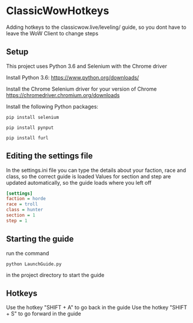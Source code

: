 # ClassicWowHotkeys
Adding hotkeys to the classicwow.live/leveling/ guide, so you dont have to leave the WoW Client to change steps

## Setup
This project uses Python 3.6 and Selenium with the Chrome driver

Install Python 3.6:
https://www.python.org/downloads/

Install the Chrome Selenium driver for your version of Chrome
https://chromedriver.chromium.org/downloads

Install the following Python packages:

``` console
pip install selenium

pip install pynput

pip install furl
```

## Editing the settings file
In the settings.ini file you can type the details about your faction, race and class, so the correct guide is loaded
Values for section and step are updated automatically, so the guide loads where you left off

``` ini
[settings]
faction = horde
race = troll
class = hunter
section = 1
step = 1
```

## Starting the guide
run the command
``` console
python LaunchGuide.py
```
in the project directory to start the guide

## Hotkeys
Use the hotkey "SHIFT + A" to go back in the guide
Use the hotkey "SHIFT + S" to go forward in the guide
